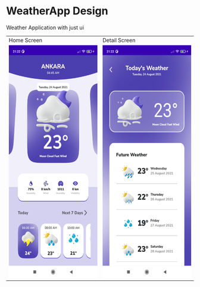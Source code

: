 # WeatherApp Design
Weather Application with just ui

<table>
  <tr>
    <td>Home Screen</td>
     <td>Detail Screen</td>
  </tr>
  <tr>
    <td><img src="Screenshot1.jpg" width=270 height=625></td>
    <td><img src="Screenshot2.jpg" width=270 height=625></td>
  </tr>
 </table>



